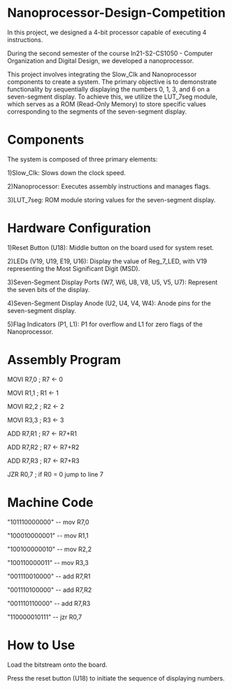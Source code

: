 # Nanoprocessor-Design-Competition
In this project, we designed a 4-bit processor capable of executing 4 instructions.

During the second semester of the course In21-S2-CS1050 - Computer Organization and Digital Design, we developed a nanoprocessor.

This project involves integrating the Slow_Clk and Nanoprocessor components to create a system. The primary objective is to demonstrate functionality by sequentially displaying the numbers 0, 1, 3, and 6 on a seven-segment display. To achieve this, we utilize the LUT_7seg module, which serves as a ROM (Read-Only Memory) to store specific values corresponding to the segments of the seven-segment display.

# Components
The system is composed of three primary elements:

1)Slow_Clk: Slows down the clock speed.

2)Nanoprocessor: Executes assembly instructions and manages flags.

3)LUT_7seg: ROM module storing values for the seven-segment display.

# Hardware Configuration
1)Reset Button (U18): Middle button on the board used for system reset.

2)LEDs (V19, U19, E19, U16): Display the value of Reg_7_LED, with V19 representing the Most Significant Digit (MSD).

3)Seven-Segment Display Ports (W7, W6, U8, V8, U5, V5, U7): Represent the seven bits of the display.

4)Seven-Segment Display Anode (U2, U4, V4, W4): Anode pins for the seven-segment display.

5)Flag Indicators (P1, L1): P1 for overflow and L1 for zero flags of the Nanoprocessor.

# Assembly Program
MOVI R7,0 ; R7 <- 0

MOVI R1,1 ; R1 <- 1

MOVI R2,2 ; R2 <- 2

MOVI R3,3 ; R3 <- 3

ADD R7,R1 ; R7 <- R7+R1

ADD R7,R2 ; R7 <- R7+R2

ADD R7,R3 ; R7 <- R7+R3

JZR R0,7 ; if R0 = 0 jump to line 7

# Machine Code
"101110000000" -- mov R7,0

"100010000001" -- mov R1,1

"100100000010" -- mov R2,2

"100110000011" -- mov R3,3

"001110010000" -- add R7,R1

"001110100000" -- add R7,R2

"001110110000" -- add R7,R3

"110000010111" -- jzr R0,7

# How to Use
Load the bitstream onto the board.

Press the reset button (U18) to initiate the sequence of displaying numbers.

